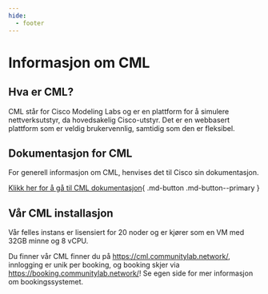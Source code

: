 ```yaml
---
hide:
  - footer
---
```

# Informasjon om CML

## Hva er CML?

CML står for Cisco Modeling Labs og er en plattform for å simulere nettverksutstyr, da hovedsakelig Cisco-utstyr. Det er en webbasert plattform som er veldig brukervennlig, samtidig som den er fleksibel.

## Dokumentasjon for CML

For generell informasjon om CML, henvises det til Cisco sin dokumentasjon.

[Klikk her for å gå til CML dokumentasjon](https://developer.cisco.com/docs/modeling-labs/){ .md-button .md-button--primary }

## Vår CML installasjon

Vår felles instans er lisensiert for 20 noder og er kjører som en VM med 32GB minne og 8 vCPU.

Du finner vår CML finner du på <https://cml.communitylab.network/>, innlogging er unik per booking, og booking skjer via <https://booking.communitylab.network/>! Se egen side for mer informasjon om bookingssystemet.


